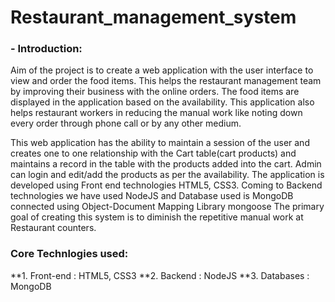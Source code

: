 # Restaurant_management_system

### - Introduction:

Aim of the project is to create a web application with the user interface to view and order the food items. This helps the restaurant management team by improving their business with the online orders. The food items are displayed in the application based on the availability. This application also helps restaurant workers in reducing the manual work like noting down every order through phone call or by any other medium.

This web application has the ability to maintain a session of the user and creates one to one relationship with the Cart table(cart products) and maintains a record in the table with the products added into the cart. Admin can login and edit/add the products as per the availability. The application is developed using Front end technologies HTML5, CSS3. Coming to Backend technologies we have used NodeJS and Database used is MongoDB connected using Object-Document Mapping Library mongoose The primary goal of creating this system is to diminish the repetitive manual work at Restaurant counters.

### Core Technlogies used:

**1. Front-end :  HTML5, CSS3
**2. Backend : NodeJS
**3. Databases : MongoDB

